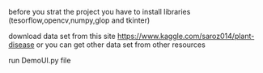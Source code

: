 before you strat the project you have to install libraries (tesorflow,opencv,numpy,glop and tkinter)

download data set from this site https://www.kaggle.com/saroz014/plant-disease or you can get other data set from other resources

run DemoUI.py file
